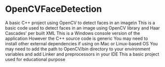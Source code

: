 # OpenCVFaceDetection
A basic C++ project using OpenCV to detect faces in an image\n
This is a basic code used to detect faces in an image using OpenCV library and Haar Cascades' per built XML
This is a Windows console version of the application
However the C++ source code is generic
You may need to install other external dependencies if using on Mac or Linux-based OS
You may need to add the path to OpenCV/bin directory to your environment variables and add Linker and preprocessors in your IDE
This a basic project used for educational purpose
